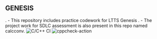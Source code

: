 ## GENESIS
. - This repository includes practice codework for LTTS Genesis
. - The project work for SDLC assessment is also present in this repo named calcconv.
![C/C++ CI](https://github.com/99002473/GENESIS/workflows/C/C++%20CI/badge.svg)
![cppcheck-action](https://github.com/99002473/GENESIS/workflows/cppcheck-action/badge.svg)
